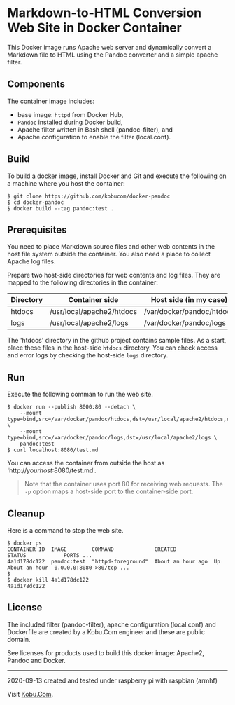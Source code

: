 # Markdown-to-HTML Conversion Web Site in Docker Container

This Docker image runs Apache web server and dynamically convert a Markdown file to HTML using the Pandoc converter and a simple apache filter.

## Components

The container image includes:

- base image: `httpd` from Docker Hub,
- `Pandoc` installed during Docker build,
- Apache filter written in Bash shell (pandoc-filter), and
- Apache configuration to enable the filter (local.conf).

## Build

To build a docker image, install Docker and Git and execute the following on a machine where you host the container:

```
$ git clone https://github.com/kobucom/docker-pandoc
$ cd docker-pandoc
$ docker build --tag pandoc:test .
```

## Prerequisites

You need to place Markdown source files and other web contents in the host file system outside the container.
You also need a place to collect Apache log files.

Prepare two host-side directories for web contents and log files.
They are mapped to the following directories in the container:

| Directory | Container side | Host side (in my case) |
|--|--|--|
| htdocs | /usr/local/apache2/htdocs | /var/docker/pandoc/htdocs |
| logs | /usr/local/apache2/logs | /var/docker/pandoc/logs |

The 'htdocs' directory in the github project contains sample files.
As a start, place these files in the host-side `htdocs` directory.
You can check access and error logs by checking the host-side `logs` directory.

## Run

Execute the following comman to run the web site.

```
$ docker run --publish 8000:80 --detach \
	--mount type=bind,src=/var/docker/pandoc/htdocs,dst=/usr/local/apache2/htdocs,ro \
	--mount type=bind,src=/var/docker/pandoc/logs,dst=/usr/local/apache2/logs \
    pandoc:test
$ curl localhost:8080/test.md
```

You can access the container from outside the host as 'http://*yourhost*:8080/test.md'.

>Note that the container uses port 80 for receiving web requests.
The `-p` option maps a host-side port to the container-side port.

## Cleanup

Here is a command to stop the web site.

```
$ docker ps
CONTAINER ID  IMAGE        COMMAND             CREATED            STATUS            PORTS ... 
4a1d178dc122  pandoc:test  "httpd-foreground"  About an hour ago  Up About an hour  0.0.0.0:8080->80/tcp ... 
$
$ docker kill 4a1d178dc122
4a1d178dc122
```

## License

The included filter (pandoc-filter), apache configuration (local.conf) and Dockerfile are created by a Kobu.Com engineer and these are public domain.

See licenses for products used to build this docker image: Apache2, Pandoc and Docker.

---

2020-09-13 created and tested under raspberry pi with raspbian (armhf)

Visit [Kobu.Com](https://kobu.com/docker-pandoc).
